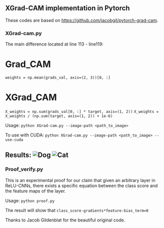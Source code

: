 ## XGrad-CAM implementation in Pytorch ##

These codes are based on https://github.com/jacobgil/pytorch-grad-cam.

### XGrad-cam.py ### 
The main difference located at line 113 - line119:
# Grad_CAM
`weights = np.mean(grads_val, axis=(2, 3))[0, :]`
# XGrad_CAM
`X_weights = np.sum(grads_val[0, :] * target, axis=(1, 2))`
`X_weights = X_weights / (np.sum(target, axis=(1, 2)) + 1e-6)`

Usage: `python XGrad-cam.py --image-path <path_to_image>`

To use with CUDA:
`python XGrad-cam.py --image-path <path_to_image> --use-cuda`

Results:
![Dog](https://github.com/jacobgil/pytorch-grad-cam/blob/master/examples/dog.jpg?raw=true) ![Cat](https://github.com/jacobgil/pytorch-grad-cam/blob/master/examples/cat.jpg?raw=true)
----------

### Proof_verify.py ### 
This is an experimental proof for our claim that given an arbitrary layer in ReLU-CNNs, there
exists a specific equation between the class score and the feature maps of the layer.

Usage: `python proof.py`

The result will show that `class_score-gradients*feature-bias_term=0`

Thanks to Jacob Gildenblat for the beautiful original code.
